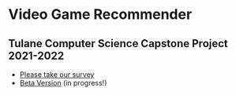 # Video Game Recommender
## Tulane Computer Science Capstone Project 2021-2022

- [Please take our survey](https://docs.google.com/forms/d/e/1FAIpQLSdzG6ZxIopVBMJtyhvIyBLz-SLiOoCsYkS70g15r3aMgK5Sgg/viewform)
- [Beta Version](https://github.com/renarepenning/VideoGameRecommender/tree/main/BetaRecommender) (in progress!)
